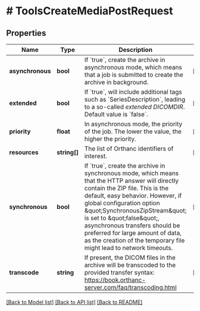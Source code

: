 # # ToolsCreateMediaPostRequest

## Properties

Name | Type | Description | Notes
------------ | ------------- | ------------- | -------------
**asynchronous** | **bool** | If &#x60;true&#x60;, create the archive in asynchronous mode, which means that a job is submitted to create the archive in background. | [optional]
**extended** | **bool** | If &#x60;true&#x60;, will include additional tags such as &#x60;SeriesDescription&#x60;, leading to a so-called *extended DICOMDIR*. Default value is &#x60;false&#x60;. | [optional]
**priority** | **float** | In asynchronous mode, the priority of the job. The lower the value, the higher the priority. | [optional]
**resources** | **string[]** | The list of Orthanc identifiers of interest. | [optional]
**synchronous** | **bool** | If &#x60;true&#x60;, create the archive in synchronous mode, which means that the HTTP answer will directly contain the ZIP file. This is the default, easy behavior. However, if global configuration option \&quot;SynchronousZipStream\&quot; is set to \&quot;false\&quot;, asynchronous transfers should be preferred for large amount of data, as the creation of the temporary file might lead to network timeouts. | [optional]
**transcode** | **string** | If present, the DICOM files in the archive will be transcoded to the provided transfer syntax: https://book.orthanc-server.com/faq/transcoding.html | [optional]

[[Back to Model list]](../../README.md#models) [[Back to API list]](../../README.md#endpoints) [[Back to README]](../../README.md)
